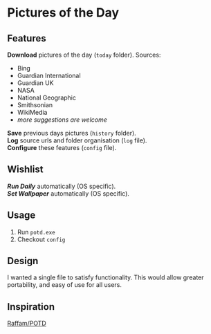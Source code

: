 # Pictures of the Day


## Features
__Download__ pictures of the day (`today` folder).  Sources:
- Bing
- Guardian International
- Guardian UK
- NASA
- National Geographic
- Smithsonian
- WikiMedia
 - _more suggestions are welcome_  

__Save__ previous days pictures (`history` folder).  
__Log__ source urls and folder organisation (`log` file).  
__Configure__ these features (`config` file).  


## Wishlist
___Run Daily___ automatically (OS specific).  
___Set Wallpaper___ automatically (OS specific).  


## Usage
1. Run `potd.exe`
2. Checkout `config`


## Design
I wanted a single file to satisfy functionality.  This would allow greater portability, and easy of use for all users.


## Inspiration
[Raffam/POTD](https://github.com/raffam/potd)
